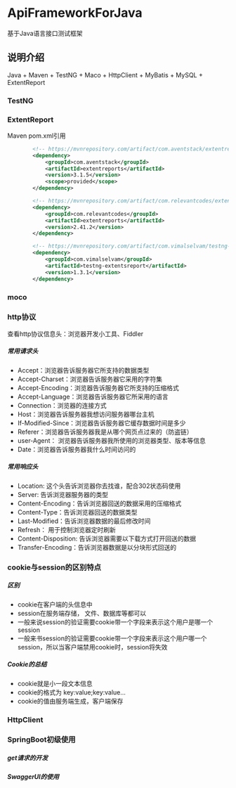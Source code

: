 # ApiFrameworkForJava
基于Java语言接口测试框架

## 说明介绍

Java + Maven + TestNG + Maco + HttpClient + MyBatis + MySQL + ExtentReport

### TestNG
### ExtentReport
Maven pom.xml引用
```xml
        <!-- https://mvnrepository.com/artifact/com.aventstack/extentreports -->
        <dependency>
            <groupId>com.aventstack</groupId>
            <artifactId>extentreports</artifactId>
            <version>3.1.5</version>
            <scope>provided</scope>
        </dependency>

        <!-- https://mvnrepository.com/artifact/com.relevantcodes/extentreports -->
        <dependency>
            <groupId>com.relevantcodes</groupId>
            <artifactId>extentreports</artifactId>
            <version>2.41.2</version>
        </dependency>

        <!-- https://mvnrepository.com/artifact/com.vimalselvam/testng-extentsreport -->
        <dependency>
            <groupId>com.vimalselvam</groupId>
            <artifactId>testng-extentsreport</artifactId>
            <version>1.3.1</version>
        </dependency>
```
### moco
### http协议
查看http协议信息头：浏览器开发小工具、Fiddler
##### 常用请求头
- Accept：浏览器告诉服务器它所支持的数据类型
- Accept-Charset：浏览器告诉服务器它采用的字符集
- Accept-Encoding：浏览器告诉服务器它所支持的压缩格式
- Accept-Language：浏览器告诉服务器它所采用的语言
- Connection：浏览器的连接方式
- Host：浏览器告诉服务器我想访问服务器哪台主机
- If-Modified-Since：浏览器告诉服务器它缓存数据时间是多少
- Referer：浏览器告诉服务器我是从哪个网页点过来的（防盗链）
- user-Agent： 浏览器告诉服务器我所使用的浏览器类型、版本等信息
- Date：浏览器告诉服务器我什么时间访问的

##### 常用响应头
- Location: 这个头告诉浏览器你去找谁，配合302状态码使用
- Server: 告诉浏览器服务器的类型
- Content-Encoding：告诉浏览器回送的数据采用的压缩格式
- Content-Type：告诉浏览器回送的数据类型
- Last-Modified：告诉浏览器数据的最后修改时间
- Refresh： 用于控制浏览器定时刷新
- Content-Disposition: 告诉浏览器需要以下载方式打开回送的数据
- Transfer-Encoding：告诉浏览器数据是以分块形式回送的

### cookie与session的区别特点
##### 区别
- cookie在客户端的头信息中
- session在服务端存储， 文件、数据库等都可以
- 一般来说session的验证需要cookie带一个字段来表示这个用户是哪一个session
- 一般来书session的验证需要cookie带一个字段来表示这个用户哪一个session，所以当客户端禁用cookie时，session将失效
##### Cookie的总结
- cookie就是小一段文本信息
- cookie的格式为 key:value;key:value...
- cookie的值由服务端生成，客户端保存

### HttpClient

### SpringBoot初级使用
##### get请求的开发
##### SwaggerUI的使用
